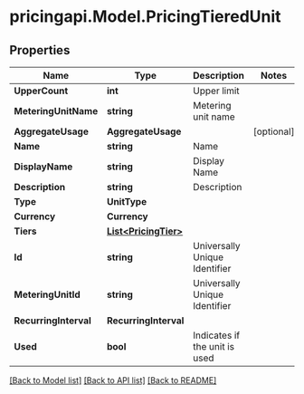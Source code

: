 # pricingapi.Model.PricingTieredUnit

## Properties

Name | Type | Description | Notes
------------ | ------------- | ------------- | -------------
**UpperCount** | **int** | Upper limit | 
**MeteringUnitName** | **string** | Metering unit name | 
**AggregateUsage** | **AggregateUsage** |  | [optional] 
**Name** | **string** | Name | 
**DisplayName** | **string** | Display Name | 
**Description** | **string** | Description | 
**Type** | **UnitType** |  | 
**Currency** | **Currency** |  | 
**Tiers** | [**List&lt;PricingTier&gt;**](PricingTier.md) |  | 
**Id** | **string** | Universally Unique Identifier | 
**MeteringUnitId** | **string** | Universally Unique Identifier | 
**RecurringInterval** | **RecurringInterval** |  | 
**Used** | **bool** | Indicates if the unit is used | 

[[Back to Model list]](../README.md#documentation-for-models) [[Back to API list]](../README.md#documentation-for-api-endpoints) [[Back to README]](../README.md)


